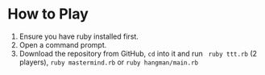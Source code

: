 # How to Play
1. Ensure you have ruby installed first.
2. Open a command prompt.
3. Download the repository from GitHub, `cd` into it and run ` ruby ttt.rb` (2 players), `ruby mastermind.rb` or `ruby hangman/main.rb`
